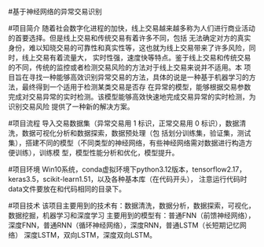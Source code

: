 #基于神经网络的异常交易识别

#项目简介
随着社会数字化进程的加快，线上交易越来越多称为人们进行商业活动的首要选择。但是线上交易和传统交易有着许多不同，包括
无法确定对方的真实身份，难以知晓交易的可靠性和真实性等，这也就为线上交易带来了许多风险，同时，线上交易有着流量大，
实时性强，速度快等特点。鉴于线上交易和传统交易的不同，传统的监控或者检测交易风险的方法对于线上交易来说并不适用。本
项目旨在寻找一种能够高效识别异常交易的方法，具体的说是一种基于机器学习的方法，最终得到一个适用于检测某类交易是否存
在异常的模型，能够根据交易参数完成对交易异常的实时检测。该模型能够高效快速地完成交易异常的实时检测，为识别交易风险
提供了一种新的解决方案。

#项目流程
导入交易数据集（异常交易用 1 标识，正常交易用 0 标识），数据清洗，数据可视化分析和数据探索，数据预处理（包
括划分训练集，验证集，测试集），搭建不同的模型（不同类型的神经网络，有些神经网络需对数据进行构造方便训练），训练模
型，模型性能分析和优化，模型提升。

#项目环境
Win10系统，conda虚拟环境下python3.12版本，tensorflow2.17，keras3.5，scikit-learn1.51，以及各种基本库（在代码开头），
注意运行代码时data文件要放在和代码相同的目录下。

#项目技术
该项目主要用到的技术有：数据清洗，数据分析，数据探索，可视化，数据挖掘，机器学习和深度学习
主要用到的模型有：普通FNN（前馈神经网络），深度FNN，普通RNN（循环神经网络），深度RNN，普通LSTM（长短期记忆网络）
深度LSTM，双向LSTM，深度双向LSTM。
